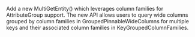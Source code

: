Add a new MultiGetEntity() which leverages column families for AttributeGroup support. The new API allows users to query wide columns grouped by column families in GroupedPinnableWideColumns for multiple keys and their associated column families in KeyGroupedColumnFamilies.
